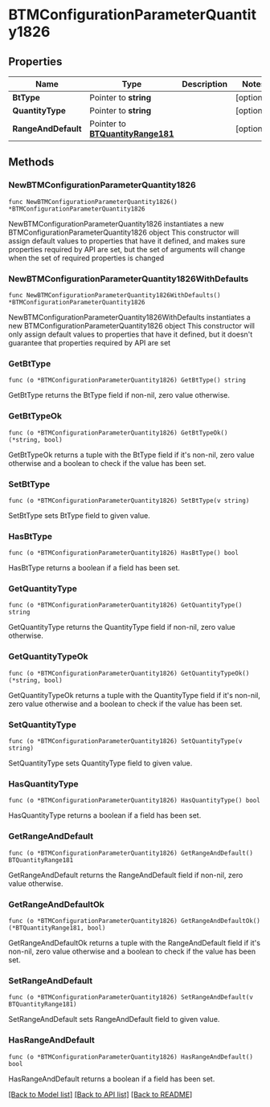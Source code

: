 # BTMConfigurationParameterQuantity1826

## Properties

Name | Type | Description | Notes
------------ | ------------- | ------------- | -------------
**BtType** | Pointer to **string** |  | [optional] 
**QuantityType** | Pointer to **string** |  | [optional] 
**RangeAndDefault** | Pointer to [**BTQuantityRange181**](BTQuantityRange-181.md) |  | [optional] 

## Methods

### NewBTMConfigurationParameterQuantity1826

`func NewBTMConfigurationParameterQuantity1826() *BTMConfigurationParameterQuantity1826`

NewBTMConfigurationParameterQuantity1826 instantiates a new BTMConfigurationParameterQuantity1826 object
This constructor will assign default values to properties that have it defined,
and makes sure properties required by API are set, but the set of arguments
will change when the set of required properties is changed

### NewBTMConfigurationParameterQuantity1826WithDefaults

`func NewBTMConfigurationParameterQuantity1826WithDefaults() *BTMConfigurationParameterQuantity1826`

NewBTMConfigurationParameterQuantity1826WithDefaults instantiates a new BTMConfigurationParameterQuantity1826 object
This constructor will only assign default values to properties that have it defined,
but it doesn't guarantee that properties required by API are set

### GetBtType

`func (o *BTMConfigurationParameterQuantity1826) GetBtType() string`

GetBtType returns the BtType field if non-nil, zero value otherwise.

### GetBtTypeOk

`func (o *BTMConfigurationParameterQuantity1826) GetBtTypeOk() (*string, bool)`

GetBtTypeOk returns a tuple with the BtType field if it's non-nil, zero value otherwise
and a boolean to check if the value has been set.

### SetBtType

`func (o *BTMConfigurationParameterQuantity1826) SetBtType(v string)`

SetBtType sets BtType field to given value.

### HasBtType

`func (o *BTMConfigurationParameterQuantity1826) HasBtType() bool`

HasBtType returns a boolean if a field has been set.

### GetQuantityType

`func (o *BTMConfigurationParameterQuantity1826) GetQuantityType() string`

GetQuantityType returns the QuantityType field if non-nil, zero value otherwise.

### GetQuantityTypeOk

`func (o *BTMConfigurationParameterQuantity1826) GetQuantityTypeOk() (*string, bool)`

GetQuantityTypeOk returns a tuple with the QuantityType field if it's non-nil, zero value otherwise
and a boolean to check if the value has been set.

### SetQuantityType

`func (o *BTMConfigurationParameterQuantity1826) SetQuantityType(v string)`

SetQuantityType sets QuantityType field to given value.

### HasQuantityType

`func (o *BTMConfigurationParameterQuantity1826) HasQuantityType() bool`

HasQuantityType returns a boolean if a field has been set.

### GetRangeAndDefault

`func (o *BTMConfigurationParameterQuantity1826) GetRangeAndDefault() BTQuantityRange181`

GetRangeAndDefault returns the RangeAndDefault field if non-nil, zero value otherwise.

### GetRangeAndDefaultOk

`func (o *BTMConfigurationParameterQuantity1826) GetRangeAndDefaultOk() (*BTQuantityRange181, bool)`

GetRangeAndDefaultOk returns a tuple with the RangeAndDefault field if it's non-nil, zero value otherwise
and a boolean to check if the value has been set.

### SetRangeAndDefault

`func (o *BTMConfigurationParameterQuantity1826) SetRangeAndDefault(v BTQuantityRange181)`

SetRangeAndDefault sets RangeAndDefault field to given value.

### HasRangeAndDefault

`func (o *BTMConfigurationParameterQuantity1826) HasRangeAndDefault() bool`

HasRangeAndDefault returns a boolean if a field has been set.


[[Back to Model list]](../README.md#documentation-for-models) [[Back to API list]](../README.md#documentation-for-api-endpoints) [[Back to README]](../README.md)


